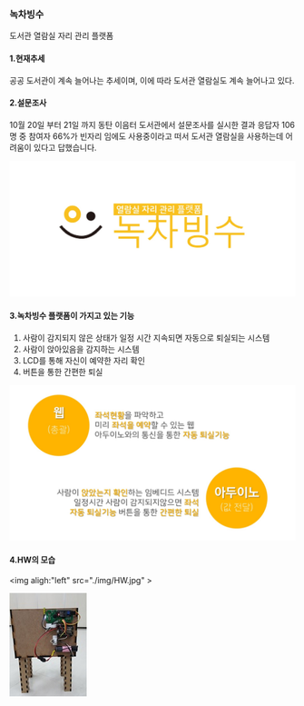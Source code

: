 ### 녹차빙수

도서관 열람실 자리 관리 플랫폼

#### 1.현재추세

공공 도서관이 계속 늘어나는 추세이며, 이에 따라 도서관 열람실도 계속 늘어나고 있다.

####  2.설문조사

10월 20일 부터 21일 까지 동탄 이음터 도서관에서 설문조사를 실시한 결과 응답자 106명 중 참여자 66%가 빈자리 임에도 사용중이라고 떠서 도서관 열람실을 사용하는데 어려움이 있다고 답했습니다.

<img src="./img/Logo.jpg">

#### 3.녹차빙수 플랫폼이 가지고 있는 기능

1. 사람이 감지되지 않은 상태가 일정 시간 지속되면 자동으로 퇴실되는 시스템
2. 사람이 앉아있음을 감지하는 시스템
3. LCD를 통해 자신이 예약한 자리 확인
4. 버튼을 통한 간편한 퇴실



<img src="./img/skill.jpg">

#### 4.HW의 모습

<img aligh:"left" src="./img/HW.jpg" >



<img  src="./img/HW2.jpg" >







